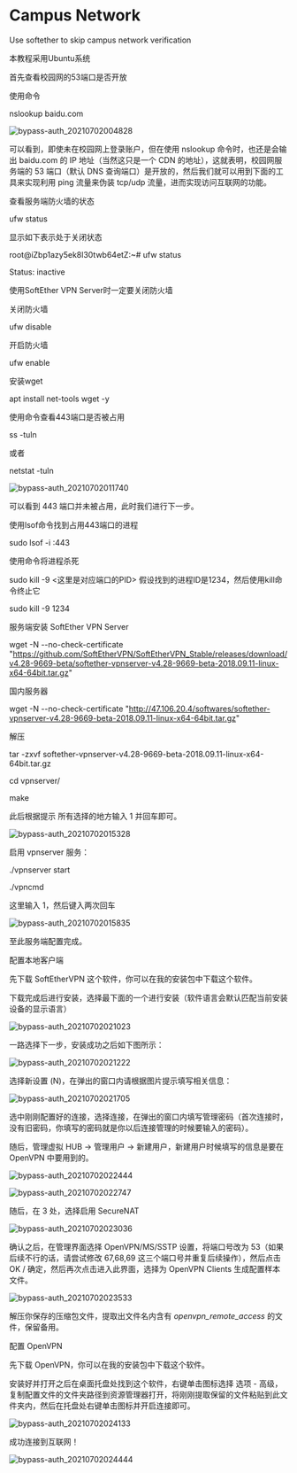 # Campus Network  
Use softether to skip campus network verification  

本教程采用Ubuntu系统  

首先查看校园网的53端口是否开放  

使用命令  

nslookup baidu.com  

![bypass-auth_20210702004828](https://github.com/user-attachments/assets/10420c55-59f9-41fb-8291-6d8c598cebe4)  

可以看到，即使未在校园网上登录账户，但在使用 nslookup 命令时，也还是会输出 baidu.com 的 IP 地址（当然这只是一个 CDN 的地址），这就表明，校园网服务端的 53 端口（默认 DNS 查询端口）是开放的，然后我们就可以用到下面的工具来实现利用 ping 流量来伪装 tcp/udp 流量，进而实现访问互联网的功能。  

查看服务端防火墙的状态  

ufw status  

显示如下表示处于关闭状态  

root@iZbp1azy5ek8l30twb64etZ:~# ufw status  

Status: inactive  

使用SoftEther VPN Server时一定要关闭防火墙  

关闭防火墙  

ufw disable  

开启防火墙  

ufw enable  

安装wget  

apt install net-tools wget -y  

使用命令查看443端口是否被占用  

ss -tuln  

或者  

netstat -tuln  

![bypass-auth_20210702011740](https://github.com/user-attachments/assets/4fc5a5ef-d553-4953-bf89-338a8af87642)  

可以看到 443 端口并未被占用，此时我们进行下一步。  

使用lsof命令找到占用443端口的进程  

sudo lsof -i :443  

使用命令将进程杀死  

sudo kill -9 <这里是对应端口的PID>
假设找到的进程ID是1234，然后使用kill命令终止它  

sudo kill -9 1234  

服务端安装 SoftEther VPN Server  

wget -N --no-check-certificate "https://github.com/SoftEtherVPN/SoftEtherVPN_Stable/releases/download/v4.28-9669-beta/softether-vpnserver-v4.28-9669-beta-2018.09.11-linux-x64-64bit.tar.gz"  

国内服务器  

wget -N --no-check-certificate "http://47.106.20.4/softwares/softether-vpnserver-v4.28-9669-beta-2018.09.11-linux-x64-64bit.tar.gz"  

解压  

tar -zxvf softether-vpnserver-v4.28-9669-beta-2018.09.11-linux-x64-64bit.tar.gz  

cd vpnserver/  

make  

此后根据提示 所有选择的地方输入 1 并回车即可。  

![bypass-auth_20210702015328](https://github.com/user-attachments/assets/1593e964-c204-4126-8c0e-fc1f9b9c6a07)  

启用 vpnserver 服务：  

./vpnserver start  

./vpncmd  

这里输入 1，然后键入两次回车  

![bypass-auth_20210702015835](https://github.com/user-attachments/assets/8f41d81f-1bac-4d9d-8247-09d88f2e75a1)  

至此服务端配置完成。  

配置本地客户端  

先下载 SoftEtherVPN 这个软件，你可以在我的安装包中下载这个软件。  

下载完成后进行安装，选择最下面的一个进行安装（软件语言会默认匹配当前安装设备的显示语言）  

![bypass-auth_20210702021023](https://github.com/user-attachments/assets/4dbd41bb-c4b1-4a76-8728-535bd3bbb4d8)  

一路选择下一步，安装成功之后如下图所示：  

![bypass-auth_20210702021222](https://github.com/user-attachments/assets/c5efa836-24c2-442c-9b89-5453218c5a23)  

选择新设置 (N)，在弹出的窗口内请根据图片提示填写相关信息：  

![bypass-auth_20210702021705](https://github.com/user-attachments/assets/d2474176-3d7a-4916-b53f-930a92e90742)  

选中刚刚配置好的连接，选择连接，在弹出的窗口内填写管理密码（首次连接时，没有旧密码，你填写的密码就是你以后连接管理的时候要输入的密码）。  

随后，管理虚拟 HUB → 管理用户 → 新建用户，新建用户时候填写的信息是要在 OpenVPN 中要用到的。  

![bypass-auth_20210702022444](https://github.com/user-attachments/assets/48116079-43ea-4077-af48-85cbc754a73b)  


![bypass-auth_20210702022747](https://github.com/user-attachments/assets/d32377c0-5ae3-4185-9315-80cd0222458f)  

随后，在 3 处，选择启用 SecureNAT  

![bypass-auth_20210702023036](https://github.com/user-attachments/assets/39b80c71-6618-41d0-ba6b-3945e6824647)  

确认之后，在管理界面选择 OpenVPN/MS/SSTP 设置，将端口号改为 53（如果后续不行的话，请尝试修改 67,68,69 这三个端口号并重复后续操作），然后点击 OK / 确定，然后再次点击进入此界面，选择为 OpenVPN Clients 生成配置样本文件。  

![bypass-auth_20210702023533](https://github.com/user-attachments/assets/4738c009-3589-4b5c-90ad-0af793436aed)  

解压你保存的压缩包文件，提取出文件名内含有 *openvpn_remote_access* 的文件，保留备用。  

配置 OpenVPN  

先下载 OpenVPN，你可以在我的安装包中下载这个软件。  

安装好并打开之后在桌面托盘处找到这个软件，右键单击图标选择 选项 - 高级，复制配置文件的文件夹路径到资源管理器打开，将刚刚提取保留的文件粘贴到此文件夹内，然后在托盘处右键单击图标并开启连接即可。  

![bypass-auth_20210702024133](https://github.com/user-attachments/assets/c6c4c542-0e2e-4db5-a567-4b349a17c4df)  

成功连接到互联网！  

![bypass-auth_20210702024444](https://github.com/user-attachments/assets/d297c07e-8a09-4f9e-b45a-abde435ef99d)  
